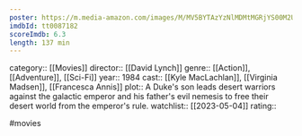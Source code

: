 ```yaml
---
poster: https://m.media-amazon.com/images/M/MV5BYTAzYzNlMDMtMGRjYS00M2UxLTk0MmEtYmE4YWZiYmEwOTIwL2ltYWdlL2ltYWdlXkEyXkFqcGdeQXVyNzc5MjA3OA@@._V1_SX300.jpg
imdbId: tt0087182
scoreImdb: 6.3
length: 137 min
---
```


category:: [[Movies]]
director:: [[David Lynch]]
genre:: [[Action]], [[Adventure]], [[Sci-Fi]]
year:: 1984
cast:: [[Kyle MacLachlan]], [[Virginia Madsen]], [[Francesca Annis]]
plot:: A Duke's son leads desert warriors against the galactic emperor and his father's evil nemesis to free their desert world from the emperor's rule.
watchlist:: [[2023-05-04]]
rating::

#movies 

